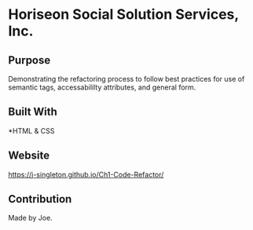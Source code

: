 # Horiseon Social Solution Services, Inc.

## Purpose
Demonstrating the refactoring process to follow best practices for use of semantic tags, accessabililty attributes, and general form.


## Built With
*HTML & CSS

## Website
https://j-singleton.github.io/Ch1-Code-Refactor/

## Contribution
Made by Joe.